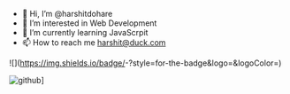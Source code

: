 - 👋 Hi, I’m @harshitdohare
- 👀 I’m interested in Web Development
- 🌱 I’m currently learning JavaScrpit
- 📫 How to reach me harshit@duck.com

<!---
harshitdohare/harshitdohare is a ✨ special ✨ repository because its `README.md` (this file) appears on your GitHub profile.
You can click the Preview link to take a look at your changes.
--->
![<Badge Name>](https://img.shields.io/badge/<Badge Text>-<Background Color>?style=for-the-badge&logo=<Icon Name>&logoColor=<Logo Color>)

![github](https://img.shields.io/badge/GitHub-000000?style=for-the-badge&logo=GitHub&logoColor=white)]
